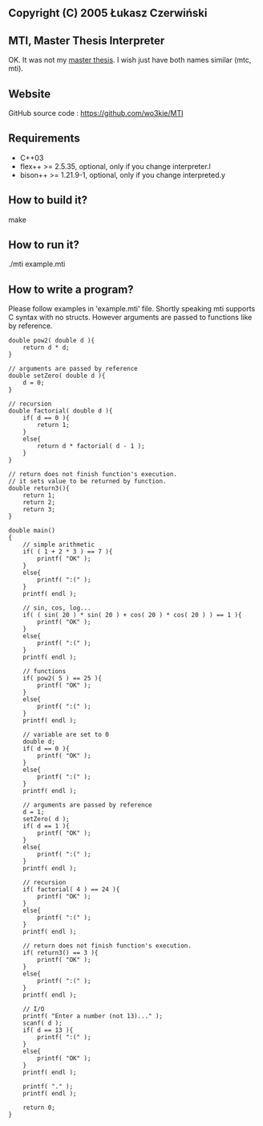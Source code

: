 ## Copyright (C) 2005 Łukasz Czerwiński

## MTI, Master Thesis Interpreter
OK. It was not my [master thesis](https://github.com/wo3kie/mtc). I wish just have both names similar (mtc, mti).

## Website
GitHub source code  : https://github.com/wo3kie/MTI

## Requirements
* C++03
* flex++ >= 2.5.35, optional, only if you change interpreter.l
* bison++ >= 1.21.9-1, optional, only if you change interpreted.y
  
## How to build it?
make

## How to run it?
./mti example.mti

## How to write a program?
Please follow examples in 'example.mti' file. Shortly speaking mti supports C syntax with no structs. However arguments are passed to functions like by reference.

```
double pow2( double d ){
    return d * d;
}

// arguments are passed by reference
double setZero( double d ){
    d = 0;
}

// recursion
double factorial( double d ){
    if( d == 0 ){
        return 1;
    }
    else{
        return d * factorial( d - 1 );
    }
}

// return does not finish function's execution.
// it sets value to be returned by function.
double return3(){
    return 1;
    return 2;
    return 3;
}

double main()
{
    // simple arithmetic
    if( ( 1 + 2 * 3 ) == 7 ){
        printf( "OK" );
    }
    else{
        printf( ":(" );
    }
    printf( endl );

    // sin, cos, log...
    if( ( sin( 20 ) * sin( 20 ) + cos( 20 ) * cos( 20 ) ) == 1 ){
        printf( "OK" );
    }
    else{
        printf( ":(" );
    }
    printf( endl );

    // functions
    if( pow2( 5 ) == 25 ){
        printf( "OK" );
    }
    else{
        printf( ":(" );
    }
    printf( endl );
    
    // variable are set to 0
    double d;
    if( d == 0 ){
        printf( "OK" );
    }
    else{
        printf( ":(" );
    }
    printf( endl );

    // arguments are passed by reference
    d = 1;
    setZero( d );
    if( d == 1 ){
        printf( "OK" );
    }
    else{
        printf( ":(" );
    }
    printf( endl );

    // recursion
    if( factorial( 4 ) == 24 ){
        printf( "OK" );
    }
    else{
        printf( ":(" );
    }
    printf( endl );

    // return does not finish function's execution.
    if( return3() == 3 ){
        printf( "OK" );
    }
    else{
        printf( ":(" );
    }
    printf( endl );

    // I/O
    printf( "Enter a number (not 13)..." );
    scanf( d );
    if( d == 13 ){
        printf( ":(" );
    }
    else{
        printf( "OK" );
    }
    printf( endl );
    
    printf( "." );
    printf( endl );

    return 0;
}
```

